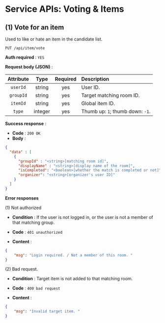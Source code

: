 # Service APIs: Voting & Items

## (1) Vote for an item

Used to like or hate an item in the candidate list.

```
PUT /api/item/vote
```

**Auth required** : `YES`

**Request body (JSON)** : 

| Attribute | Type | Required | Description |
| :------: | :-----: | :-----: | :--------- |
| `userId` | string | yes | User ID. |
| `groupId` | string | yes | Target matching room ID. |
| `itemId` | string | yes | Global item ID. |
| `type` | integer | yes | Thumb up: `1`; thumb down: `-1`. |

**Success response** :

- **Code** : `200 OK`
- **Body** : 

```json
{
  "data" : [
    {
      "groupId" : "<string>[matching room id]",
      "displayName" : "<string>[display name of the room]",
      "isCompleted": "<boolean>[whether the match is completed or not]",
      "organizer": "<string>[organizer's user ID]"
    }
  ]
}
```

**Error responses**

(1) Not authorized

- **Condition** : If the user is not logged in, or the user is not a member of that matching group. 

- **Code** : `401 unauthorized`

- **Content** :

```json
{
    "msg": "Login required. / Not a member of this room. "
}
```

(2) Bad request.

- **Condition** : Target item is not added to that matching room. 

- **Code** : `400 bad request`

- **Content** :

```json
{
    "msg": "Invalid target item. "
}
```